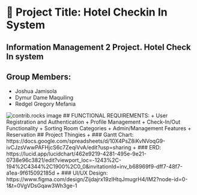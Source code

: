 # 🏨 Project Title: Hotel Checkin In System
Information Management 2 Project. Hotel Check In system
---
## Group Members:
- Joshua Jamisola
- Dymur Dame Maquiling
- Redgel Gregory Mefania
<img src="https://ibb.co/XF9g5Fs" alt="contrib.rocks image" />
## FUNCTIONAL REQUIREMENTS:
+ User Registration and Authentication
+ Profile Management
+ Check-In/Out Functionality
+ Sorting Room Categories
+ Admin/Management Features
+ Reservation
## Project Thingies
+ ### Gantt Chart: https://docs.google.com/spreadsheets/d/10X4PsZ8iKvNVoqG9-ivCJzsVwwPAFHjcS6c7ZeqiVvA/edit?usp=sharing
+ ### ERD: https://lucid.app/lucidchart/462e9219-4281-495e-9e21-0738e96c3821/edit?viewport_loc=-1243%2C-194%2C4344%2C1900%2C0_0&invitationId=inv_b68969f9-dff7-48f7-a1ea-9f615092185d
+ ### UI/UX Design: https://www.figma.com/design/Zijdajrx19zIHtqJmugrH4/IM2?node-id=0-1&t=0VgVDsGqaw3Wh3ge-1
